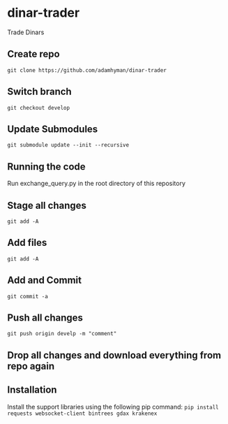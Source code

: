 # dinar-trader
Trade Dinars

## Create repo
`git clone https://github.com/adamhyman/dinar-trader`

## Switch branch
`git checkout develop`

## Update Submodules
`git submodule update --init --recursive`

## Running the code
Run exchange_query.py in the root directory of this repository

## Stage all changes
`git add -A`

## Add files
`git add -A`

## Add and Commit
`git commit -a`

## Push all changes
`git push origin develp -m "comment"`

## Drop all changes and download everything from repo again


## Installation
Install the support libraries using the following pip command:
`pip install requests websocket-client bintrees gdax krakenex`
